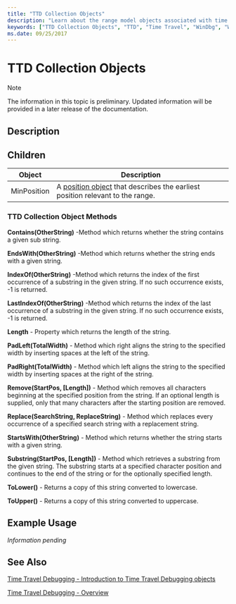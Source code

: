 ```yaml
---
title: "TTD Collection Objects"
description: "Learn about the range model objects associated with time travel debugging. See example usage and view additional available resources."
keywords: ["TTD Collection Objects", "TTD", "Time Travel", "WinDbg", "Windows Debugging"]
ms.date: 09/25/2017
---
```


# TTD Collection Objects

> [!NOTE]
> The information in this topic is preliminary. Updated information will be provided in a later release of the documentation.
>

## Description

## Children


| Object | Description |
| --- | --- |
| MinPosition | A [position object](time-travel-debugging-position-objects.md) that describes the earliest position relevant to the range. |

### TTD Collection Object Methods

**Contains(OtherString)** -Method which returns whether the string contains a given sub string.

**EndsWith(OtherString)** -Method which returns whether the string ends with a given string.

**IndexOf(OtherString)** -Method which returns the index of the first occurrence of a substring in the given string.  If no such occurrence exists, -1 is returned.

**LastIndexOf(OtherString)** -Method which returns the index of the last occurrence of a substring in the given string.  If no such occurrence exists, -1 is returned.

**Length** - Property which returns the length of the string.

**PadLeft(TotalWidth)** - Method which right aligns the string to the specified width by inserting spaces at the left of the string.

**PadRight(TotalWidth)** - Method which left aligns the string to the specified width by inserting spaces at the right of the string.

**Remove(StartPos, [Length])** - Method which removes all characters beginning at the specified position from the string.  If an optional length is supplied, only that many characters after the starting position are removed.

**Replace(SearchString, ReplaceString)** - Method which replaces every occurrence of a specified search string with a replacement string.

**StartsWith(OtherString)** - Method which returns whether the string starts with a given string.

**Substring(StartPos, [Length])** - Method which retrieves a substring from the given string.  The substring starts at a specified character position and continues to the end of the string or for the optionally specified length.

**ToLower()** - Returns a copy of this string converted to lowercase.

**ToUpper()** - Returns a copy of this string converted to uppercase.

## Example Usage

*Information pending*



## See Also

[Time Travel Debugging - Introduction to Time Travel Debugging objects](time-travel-debugging-object-model.md)

[Time Travel Debugging - Overview](time-travel-debugging-overview.md)

